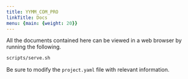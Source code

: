 ```yaml
---
title: YYMM_COM_PRO
linkTitle: Docs
menu: {main: {weight: 20}}
---
```


All the documents contained here can be viewed in a web browser by running the following.

```bash
scripts/serve.sh
```

Be sure to modify the `project.yaml` file with relevant information.
